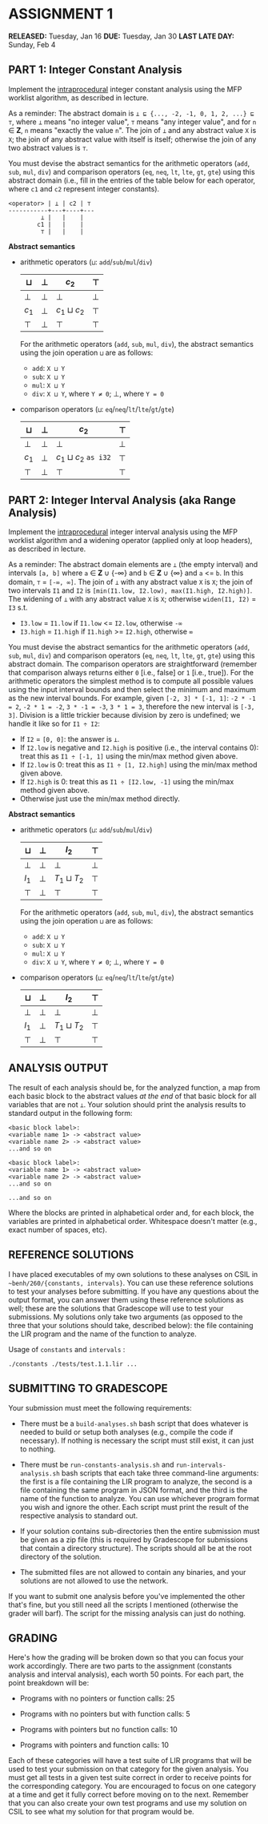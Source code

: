 # ASSIGNMENT 1

__RELEASED:__ Tuesday, Jan 16
__DUE:__ Tuesday, Jan 30
__LAST LATE DAY:__ Sunday, Feb 4

## PART 1: Integer Constant Analysis

Implement the <u>intraprocedural</u> integer constant analysis using the MFP worklist algorithm, as described in lecture.

As a reminder: The abstract domain is `⊥ ⊑ {..., -2, -1, 0, 1, 2, ...} ⊑ ⊤`, where `⊥` means "no integer value", `⊤` means "any integer value", and for `n` ∈ 𝐙, `n` means "exactly the value `n`". The join of `⊥` and any abstract value `X` is `X`; the join of any abstract value with itself is itself; otherwise the join of any two abstract values is `⊤`.

You must devise the abstract semantics for the arithmetic operators (`add`, `sub`, `mul`, `div`) and comparison operators (`eq`, `neq`, `lt`, `lte`, `gt`, `gte`) using this abstract domain (i.e., fill in the entries of the table below for each operator, where `c1` and `c2` represent integer constants).
```
<operator> | ⊥ | c2 | ⊤
-----------+---+----+---
         ⊥ |   |    |
        c1 |   |    |
         ⊤ |   |    |
```

**Abstract semantics**

- arithmetic operators (`⊔`: `add`/`sub`/`mul`/`div`)

  | ⊔ | $\bot$ | $c_2$          | $\top$ |
  | ----------------------- | ------ | -------------- | ------ |
  | $\bot$                  | $\bot$ | $\bot$         | $\bot$ |
  | $c_1$                   | $\bot$ | $c_1 ⊔ c_2$ | $\top$ |
  | $\top$                  | $\bot$ | $\top$         | $\top$ |

    For the arithmetic operators (`add`, `sub`, `mul`, `div`), the abstract semantics using the join operation `⊔` are as follows:

    - `add`: `X ⊔ Y`
    - `sub`: `X ⊔ Y`
    - `mul`: `X ⊔ Y`
    - `div`: `X ⊔ Y`, where `Y ≠ 0`; $\bot$, where `Y = 0` 

- comparison operators  (`⊔`: `eq`/`neq`/`lt`/`lte`/`gt`/`gte`)

  | ⊔      | $\bot$ | $c_2$                | $\top$ |
  | ------ | ------ | -------------------- | ------ |
  | $\bot$ | $\bot$ | $\bot$               | $\bot$ |
  | $c_1$  | $\bot$ | $c_1 ⊔ c_2$ `as i32` | $\top$ |
  | $\top$ | $\bot$ | $\top$               | $\top$ |


## PART 2: Integer Interval Analysis (aka Range Analysis)

Implement the <u>intraprocedural</u> integer interval analysis using the MFP worklist algorithm and a widening operator (applied only at loop headers), as described in lecture. 

As a reminder: The abstract domain elements are `⊥` (the empty interval) and intervals `[a, b]` where `a` ∈ 𝐙 ∪ {-∞} and `b` ∈ 𝐙 ∪ {∞} and `a` <= `b`. In this domain, `⊤` = `[-∞, ∞]`. The join of `⊥` with any abstract value `X` is `X`; the join of two intervals `I1` and `I2` is `[min(I1.low, I2.low), max(I1.high, I2.high)]`. The widening of `⊥` with any abstract value `X` is `X`; otherwise `widen(I1, I2)` = `I3` s.t.

- `I3.low` = `I1.low` if `I1.low` <= `I2.low`, otherwise `-∞`
- `I3.high` = `I1.high` if `I1.high` >= `I2.high`, otherwise `∞`

You must devise the abstract semantics for the arithmetic operators (`add`, `sub`, `mul`, `div`) and comparison operators (`eq`, `neq`, `lt`, `lte`, `gt`, `gte`) using this abstract domain. The comparison operators are straightforward (remember that comparison always returns either `0` [i.e., false] or `1` [i.e., true]). For the arithmetic operators the simplest method is to compute all possible values using the input interval bounds and then select the minimum and maximum as the new interval bounds. For example, given `[-2, 3] * [-1, 1]`: `-2 * -1 = 2`, `-2 * 1 = -2`, `3 * -1 = -3`, `3 * 1 = 3`, therefore the new interval is `[-3, 3]`. Division is a little trickier because division by zero is undefined; we handle it like so for `I1 ÷ I2`:

- If `I2` = `[0, 0]`: the answer is `⊥`.
- If `I2.low` is negative and `I2.high` is positive (i.e., the interval contains 0): treat this as `I1 ÷ [-1, 1]` using the min/max method given above.
- If `I2.low` is 0: treat this as `I1 ÷ [1, I2.high]` using the min/max method given above.
- If `I2.high` is 0: treat this as `I1 ÷ [I2.low, -1]` using the min/max method given above.
- Otherwise just use the min/max method directly.

**Abstract semantics**

- arithmetic operators (`⊔`: `add`/`sub`/`mul`/`div`)

  | ⊔      | $\bot$ | $I_2$       | $\top$ |
  | ------ | ------ | ----------- | ------ |
  | $\bot$ | $\bot$ | $\bot$      | $\bot$ |
  | $I_1$  | $\bot$ | $T_1 ⊔ T_2$ | $\top$ |
  | $\top$ | $\bot$ | $\top$      | $\top$ |

    For the arithmetic operators (`add`, `sub`, `mul`, `div`), the abstract semantics using the join operation `⊔` are as follows:

    - `add`: `X ⊔ Y`
    - `sub`: `X ⊔ Y`
    - `mul`: `X ⊔ Y`
    - `div`: `X ⊔ Y`, where `Y ≠ 0`; $\bot$, where `Y = 0` 

- comparison operators  (`⊔`: `eq`/`neq`/`lt`/`lte`/`gt`/`gte`)

  | ⊔      | $\bot$ | $I_2$       | $\top$ |
  | ------ | ------ | ----------- | ------ |
  | $\bot$ | $\bot$ | $\bot$      | $\bot$ |
  | $I_1$  | $\bot$ | $T_1 ⊔ T_2$ | $\top$ |
  | $\top$ | $\bot$ | $\top$      | $\top$ |

## ANALYSIS OUTPUT

The result of each analysis should be, for the analyzed function, a map from each basic block to the abstract values _at the end_ of that basic block for all variables that are not `⊥`. Your solution should print the analysis results to standard output in the following form:

```
<basic block label>:
<variable name 1> -> <abstract value>
<variable name 2> -> <abstract value>
...and so on

<basic block label>:
<variable name 1> -> <abstract value>
<variable name 2> -> <abstract value>
...and so on

...and so on
```

Where the blocks are printed in alphabetical order and, for each block, the variables are printed in alphabetical order. Whitespace doesn't matter (e.g., exact number of spaces, etc).

## REFERENCE SOLUTIONS

I have placed executables of my own solutions to these analyses on CSIL in `~benh/260/{constants, intervals}`. You can use these reference solutions to test your analyses before submitting. If you have any questions about the output format, you can answer them using these reference solutions as well; these are the solutions that Gradescope will use to test your submissions. My solutions only take two arguments (as opposed to the three that your solutions should take, described below): the file containing the LIR program and the name of the function to analyze.

Usage of `constants` and `intervals` :

``` shell
./constants ./tests/test.1.1.lir ...
```

## SUBMITTING TO GRADESCOPE

Your submission must meet the following requirements:

- There must be a `build-analyses.sh` bash script that does whatever is needed to build or setup both analyses (e.g., compile the code if necessary). If nothing is necessary the script must still exist, it can just to nothing.

- There must be `run-constants-analysis.sh` and `run-intervals-analysis.sh` bash scripts that each take three command-line arguments: the first is a file containing the LIR program to analyze, the second is a file containing the same program in JSON format, and the third is the name of the function to analyze. You can use whichever program format you wish and ignore the other. Each script must print the result of the respective analysis to standard out.

- If your solution contains sub-directories then the entire submission must be given as a zip file (this is required by Gradescope for submissions that contain a directory structure). The scripts should all be at the root directory of the solution.

- The submitted files are not allowed to contain any binaries, and your solutions are not allowed to use the network.

If you want to submit one analysis before you've implemented the other that's fine, but you still need all the scripts I mentioned (otherwise the grader will barf). The script for the missing analysis can just do nothing.

## GRADING

Here's how the grading will be broken down so that you can focus your work accordingly. There are two parts to the assignment (constants analysis and interval analysis), each worth 50 points. For each part, the point breakdown will be:

- Programs with no pointers or function calls: 25

- Programs with no pointers but with function calls: 5

- Programs with pointers but no function calls: 10

- Programs with pointers and function calls: 10

Each of these categories will have a test suite of LIR programs that will be used to test your submission on that category for the given analysis. You must get all tests in a given test suite correct in order to receive points for the corresponding category. You are encouraged to focus on one category at a time and get it fully correct before moving on to the next. Remember that you can also create your own test programs and use my solution on CSIL to see what my solution for that program would be.
